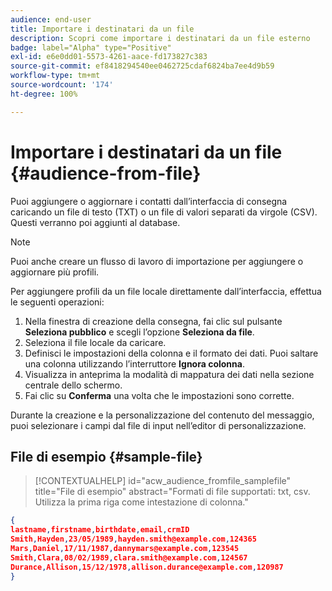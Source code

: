 ```yaml
---
audience: end-user
title: Importare i destinatari da un file
description: Scopri come importare i destinatari da un file esterno
badge: label="Alpha" type="Positive"
exl-id: e6e0dd01-5573-4261-aace-fd173827c383
source-git-commit: ef8418294540ee0462725cdaf6824ba7ee4d9b59
workflow-type: tm+mt
source-wordcount: '174'
ht-degree: 100%

---
```


# Importare i destinatari da un file {#audience-from-file}

Puoi aggiungere o aggiornare i contatti dall’interfaccia di consegna caricando un file di testo (TXT) o un file di valori separati da virgole (CSV). Questi verranno poi aggiunti al database.

>[!NOTE]
>
>Puoi anche creare un flusso di lavoro di importazione per aggiungere o aggiornare più profili.


Per aggiungere profili da un file locale direttamente dall’interfaccia, effettua le seguenti operazioni:

1. Nella finestra di creazione della consegna, fai clic sul pulsante **Seleziona pubblico** e scegli l’opzione **Seleziona da file**.
1. Seleziona il file locale da caricare.
1. Definisci le impostazioni della colonna e il formato dei dati. Puoi saltare una colonna utilizzando l’interruttore **Ignora colonna**.
1. Visualizza in anteprima la modalità di mappatura dei dati nella sezione centrale dello schermo.
1. Fai clic su **Conferma** una volta che le impostazioni sono corrette.

Durante la creazione e la personalizzazione del contenuto del messaggio, puoi selezionare i campi dal file di input nell’editor di personalizzazione.

## File di esempio {#sample-file}

>[!CONTEXTUALHELP]
>id="acw_audience_fromfile_samplefile"
>title="File di esempio"
>abstract="Formati di file supportati: txt, csv. Utilizza la prima riga come intestazione di colonna."


```json
{
lastname,firstname,birthdate,email,crmID
Smith,Hayden,23/05/1989,hayden.smith@example.com,124365
Mars,Daniel,17/11/1987,dannymars@example.com,123545
Smith,Clara,08/02/1989,clara.smith@example.com,124567
Durance,Allison,15/12/1978,allison.durance@example.com,120987
}
```
